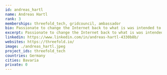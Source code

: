 ```yaml
---
id: andreas_hartl
name: Andreas Hartl
rank: 3
memberships: threefold_tech, gridcouncil, ambassador
bio: Passionate to change the Internet back to what is was intended to be - unbiased and assessable for all everywhere independent of race, color and religion. Grateful to work in a team that strives to make that change happen. Gathered experience in various tech companies over the years being in charge of local and international business. Working with people, building trustful relationships and empowering people whenever possible is a big part of my values.
excerpt: Passionate to change the Internet back to what is was intended to be.
linkedin: https://www.linkedin.com/in/andreas-hartl-4330b8b/
websites: https://threefold.io/
image: ./andreas_hartl.jpeg
project_ids: threefold_tech
countries: Germany
cities: Bavaria
private: 0
---
```

